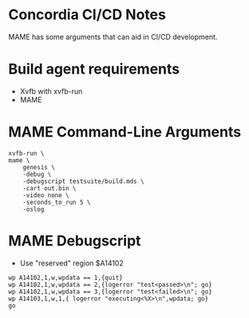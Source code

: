 Concordia CI/CD Notes
=====================

MAME has some arguments that can aid in CI/CD development.

# Build agent requirements
* Xvfb with xvfb-run
* MAME

# MAME Command-Line Arguments
```
xvfb-run \
mame \
	genesis \
	-debug \
	-debugscript testsuite/build.mds \
	-cart out.bin \
	-video none \
	-seconds_to_run 5 \
	-oslog
```

# MAME Debugscript
* Use "reserved" region $A14102
```
wp A14102,1,w,wpdata == 1,{quit}
wp A14102,1,w,wpdata == 2,{logerror "test<passed>\n"; go}
wp A14102,1,w,wpdata == 3,{logerror "test<failed>\n"; go}
wp A14103,1,w,1,{ logerror "executing<%X>\n",wpdata; go}
go
```